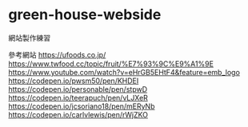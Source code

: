 # green-house-webside

網站製作練習

參考網站
https://ufoods.co.jp/
https://www.twfood.cc/topic/fruit/%E7%93%9C%E9%A1%9E
https://www.youtube.com/watch?v=eHrGB5EHtF4&feature=emb_logo
https://codepen.io/pwsm50/pen/KHDEI
https://codepen.io/personable/pen/stpwD
https://codepen.io/teerapuch/pen/vLJXeR
https://codepen.io/jcsoriano18/pen/mERyNb
https://codepen.io/carlvlewis/pen/rWjZKO

